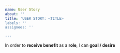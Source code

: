 ```yaml
---
name: User Story
about: ''
title: 'USER STORY: <TITLE>
labels: ''
assignees: ''

---
```


In order to **receive benefit** as a **role**, I can **goal / desire**
